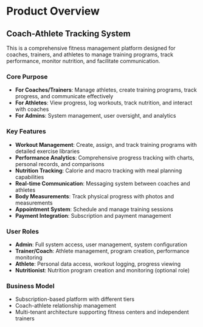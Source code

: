 # Product Overview

## Coach-Athlete Tracking System

This is a comprehensive fitness management platform designed for coaches, trainers, and athletes to manage training programs, track performance, monitor nutrition, and facilitate communication.

### Core Purpose
- **For Coaches/Trainers**: Manage athletes, create training programs, track progress, and communicate effectively
- **For Athletes**: View progress, log workouts, track nutrition, and interact with coaches
- **For Admins**: System management, user oversight, and analytics

### Key Features
- **Workout Management**: Create, assign, and track training programs with detailed exercise libraries
- **Performance Analytics**: Comprehensive progress tracking with charts, personal records, and comparisons
- **Nutrition Tracking**: Calorie and macro tracking with meal planning capabilities
- **Real-time Communication**: Messaging system between coaches and athletes
- **Body Measurements**: Track physical progress with photos and measurements
- **Appointment System**: Schedule and manage training sessions
- **Payment Integration**: Subscription and payment management

### User Roles
- **Admin**: Full system access, user management, system configuration
- **Trainer/Coach**: Athlete management, program creation, performance monitoring
- **Athlete**: Personal data access, workout logging, progress viewing
- **Nutritionist**: Nutrition program creation and monitoring (optional role)

### Business Model
- Subscription-based platform with different tiers
- Coach-athlete relationship management
- Multi-tenant architecture supporting fitness centers and independent trainers
